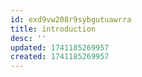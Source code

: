 ```yaml
---
id: exd9vw208r9sybgutuawrra
title: introduction
desc: ''
updated: 1741185269957
created: 1741185269957
---
```

